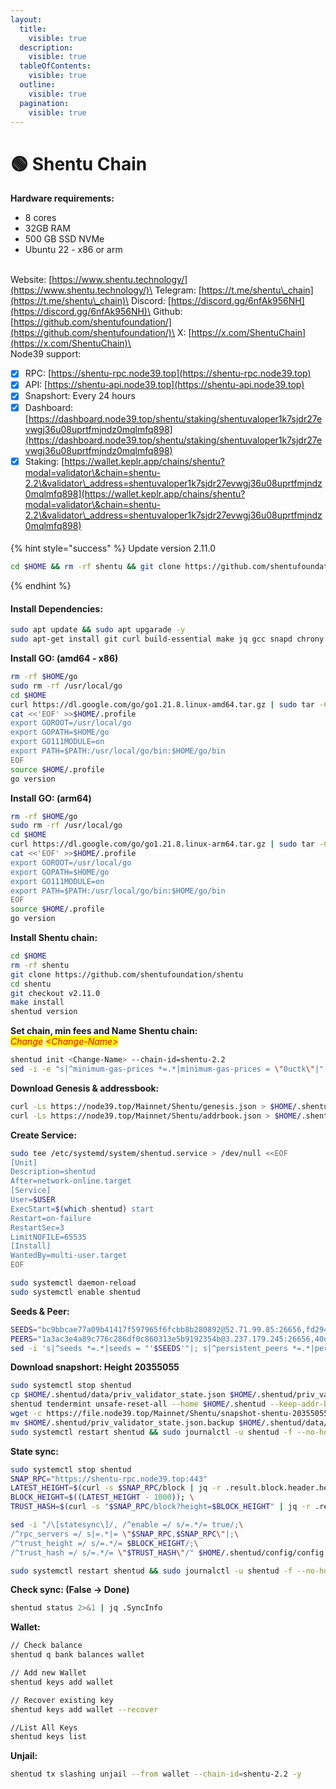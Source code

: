 ```yaml
---
layout:
  title:
    visible: true
  description:
    visible: true
  tableOfContents:
    visible: true
  outline:
    visible: true
  pagination:
    visible: true
---
```


# 🟢 Shentu Chain

**Hardware requirements:**&#x20;

* 8 cores
* 32GB RAM
* 500 GB SSD NVMe
* Ubuntu 22 - x86 or arm

\
Website: [https://www.shentu.technology/](https://www.shentu.technology/)\
Telegram: [https://t.me/shentu\_chain](https://t.me/shentu\_chain)\
Discord: [https://discord.gg/6nfAk956NH](https://discord.gg/6nfAk956NH)\
Github: [https://github.com/shentufoundation/](https://github.com/shentufoundation/)\
X: [https://x.com/ShentuChain](https://x.com/ShentuChain)\
\
Node39 support:

* [x] RPC: [https://shentu-rpc.node39.top](https://shentu-rpc.node39.top)
* [x] API: [https://shentu-api.node39.top](https://shentu-api.node39.top)
* [x] Snapshort: Every 24 hours
* [x] Dashboard: [https://dashboard.node39.top/shentu/staking/shentuvaloper1k7sjdr27evwgj36u08uprtfmjndz0mqlmfq898](https://dashboard.node39.top/shentu/staking/shentuvaloper1k7sjdr27evwgj36u08uprtfmjndz0mqlmfq898)
* [x] Staking: [https://wallet.keplr.app/chains/shentu?modal=validator\&chain=shentu-2.2\&validator\_address=shentuvaloper1k7sjdr27evwgj36u08uprtfmjndz0mqlmfq898](https://wallet.keplr.app/chains/shentu?modal=validator\&chain=shentu-2.2\&validator\_address=shentuvaloper1k7sjdr27evwgj36u08uprtfmjndz0mqlmfq898)

#### &#x20;<a href="#install-dependencies" id="install-dependencies"></a>

{% hint style="success" %}
Update version 2.11.0

```bash
cd $HOME && rm -rf shentu && git clone https://github.com/shentufoundation/shentu && cd shentu && git checkout v2.11.0 && make install && shentud version
```
{% endhint %}

#### Install Dependencies: <a href="#install-dependencies" id="install-dependencies"></a>

```bash
sudo apt update && sudo apt upgarade -y
sudo apt-get install git curl build-essential make jq gcc snapd chrony lz4 tmux unzip bc -y
```

**Install GO: (amd64 - x86)**

```bash
rm -rf $HOME/go
sudo rm -rf /usr/local/go
cd $HOME
curl https://dl.google.com/go/go1.21.8.linux-amd64.tar.gz | sudo tar -C/usr/local -zxvf -
cat <<'EOF' >>$HOME/.profile
export GOROOT=/usr/local/go
export GOPATH=$HOME/go
export GO111MODULE=on
export PATH=$PATH:/usr/local/go/bin:$HOME/go/bin
EOF
source $HOME/.profile
go version
```

**Install GO: (arm64)**

```bash
rm -rf $HOME/go
sudo rm -rf /usr/local/go
cd $HOME
curl https://dl.google.com/go/go1.21.8.linux-arm64.tar.gz | sudo tar -C/usr/local -zxvf -
cat <<'EOF' >>$HOME/.profile
export GOROOT=/usr/local/go
export GOPATH=$HOME/go
export GO111MODULE=on
export PATH=$PATH:/usr/local/go/bin:$HOME/go/bin
EOF
source $HOME/.profile
go version
```

**Install Shentu chain:**

```bash
cd $HOME
rm -rf shentu
git clone https://github.com/shentufoundation/shentu
cd shentu
git checkout v2.11.0
make install
shentud version
```

**Set chain, min fees and Name Shentu chain:**\
_<mark style="color:red;">Change</mark>_ _<mark style="color:red;">\<Change-Name></mark>_&#x20;

```bash
shentud init <Change-Name> --chain-id=shentu-2.2
sed -i -e "s|^minimum-gas-prices *=.*|minimum-gas-prices = \"0uctk\"|" $HOME/.shentud/config/app.toml
```

**Download Genesis & addressbook:**

```bash
curl -Ls https://node39.top/Mainnet/Shentu/genesis.json > $HOME/.shentud/config/genesis.json 
curl -Ls https://node39.top/Mainnet/Shentu/addrbook.json > $HOME/.shentud/config/addrbook.json
```

**Create Service:**

```bash
sudo tee /etc/systemd/system/shentud.service > /dev/null <<EOF
[Unit]
Description=shentud
After=network-online.target
[Service]
User=$USER
ExecStart=$(which shentud) start
Restart=on-failure
RestartSec=3
LimitNOFILE=65535
[Install]
WantedBy=multi-user.target
EOF

sudo systemctl daemon-reload
sudo systemctl enable shentud
```

**Seeds & Peer:**

```bash
SEEDS="bc9bbcae77a09b41417f597965f6fcbb8b280892@52.71.99.85:26656,fd2944af442b18dab4ce50d8e001816a38490d56@54.158.108.97:26656,3edd4e16b791218b623f883d04f8aa5c3ff2cca6@shentu-seed.panthea.eu:36656,258f523c96efde50d5fe0a9faeea8a3e83be22ca@seed.shentu-2.2.shentu.aviaone.com:10270,ade4d8bc8cbe014af6ebdf3cb7b1e9ad36f412c0@seeds.polkachu.com:14056"
PEERS="1a3ac3e4a89c776c286df0c860313e5b9192354b@3.237.179.245:26656,40d3832c2f6409e039c01ab9494c7d705fe54dc8@213.136.80.20:26656,f36a8abd833ba375029d219cb4f3e53f4dfe1e14@146.59.81.204:61656,b53c36775ff9bc7bfc084df1cf633bda61735297@3.72.14.179:26656,dcceb7e119765d6ff54cb16fef8d008ba9099d56@52.202.184.217:26656,be3d05b4042d3b2404926fec1d37fe42ef455f63@135.181.163.185:26656,9c0b20c318d0ee8f84475ad47afed59b24ba2ea4@95.217.193.17:26656,40d3832c2f6409e039c01ab9494c7d705fe54dc8@213.136.80.20:26656,1480912d16f26b5ea1c4fea2496da95e44cbe845@65.109.115.226:14056,0d80e7cbdffd8a1db1477805ff51a2baf6268f0d@164.90.229.157:26656,d2577e282ec623168015ed7ccf4dc33c3fb07007@44.192.97.59:26656,a617ffcbaed1e55cb512f097a606b2c4dff14136@65.21.54.44:26656,147eeac0de54a973ade15e46ca427b70d0d535b2@135.181.128.114:14056,100aee4f6928d09e3dddfd0c5028cf127509bbd9@162.55.132.48:15607,e726816f42831689eab9378d5d577f1d06d25716@169.155.47.6:26656,b212d5740b2e11e54f56b072dc13b6134650cfb5@164.152.160.117:26656,0494d17e2cbe835c7e85a073c7c4f0b6dc17d834@31.7.196.49:26656,451f7656774f02e1356eb609ed31dec1c9566751@46.4.23.225:28656,55ef5099bb61b22c97a4c95c0361b0500654cbce@69.197.6.12:26656,c88951db960e645b494acb45bd50fe97ec40657f@91.207.54.63:26656,f092c40e4e2a7ab48cfcba38ffa61b6ee04b0b83@150.136.10.254:26656,4b0301042aa41757317681f5b4980e7e24dd3120@69.197.45.10:26656,f845d2ddfc081b61ffde641d29bda04c81915ea5@44.203.246.233:26656,61f11f0dcba923ce8fd4a4b1f32a4d4a62698b87@144.76.97.251:40656,dcceb7e119765d6ff54cb16fef8d008ba9099d56@52.202.184.217:26656,35113819447f4d86b7cccd4e2c429c5c37aa89e4@51.81.49.59:14056,065f66f818c1dfd41cf6aa434c21056339b5528d@136.243.39.175:36656,62501750a5244160817a8b510d7b2ecebfd884dc@3.219.242.171:26656,ea3c94549fd01ec3b7ba17db50b98e94e2170527@69.197.54.12:26656,441b736f12d4621f325a5f5a6622681518d50e2c@38.242.208.170:26656,db927f396ebc0cef65729961c732a19821834226@69.197.44.12:26656,f97807210f9547b8a5016fb18000b46072ca5e30@135.181.113.227:2407,baa8cfcad0eff850ef4e0f159bb9b4af620ae019@202.55.85.83:26656,fe394717ce027f33ef6efddbf7cada94d2b0eb9e@3.238.157.164:26656,7f70fb892b68a0a578282683512528aa860b428d@69.197.14.8:26656,94e911d79176c2ac90ce545b212429460dd34d5e@35.74.10.164:6656,4ba3f83efc53c834ba27eb22452840ee74aecf45@85.215.105.19:15604,fe3b71b0628a9af8625ffd05abeb3bafe9d2226f@168.119.240.200:46656,1ab529c3d771d5c982f5354e6a9fdb9b19be6839@51.222.40.84:26664,4d02f9868a20b81f4271f44dfc04d0bb2b64d699@23.20.192.115:26656,6146648cd0fee9f2e90eedb255c6c315bcee041b@178.63.93.41:26656,2d4cd12b345e995177e85e90a7d35d17115849c7@85.190.254.32:26656,a4b109d0b27e917829c34d02ef17f8701e7887e0@185.147.80.82:26656,94022bb1d17695c361f50253dfb927a414653b3a@87.20.12.119:26656,c9d9bce831cf34bb3b7056463dc2c02e59a1fc3c@23.88.71.160:36656,13e5b092aa878dcc54456040e12e57521124bb5c@85.10.203.212:26656,57715cae6d2cfe621dfc501f156063cb466d4aa8@65.108.126.22:26656,bc9bbcae77a09b41417f597965f6fcbb8b280892@52.71.99.85:26656,648c22816fdd2dc41fca47bde27f74b68b2886de@95.217.35.111:28656,89757803f40da51678451735445ad40d5b15e059@169.155.169.81:26656,bc1d1645903a3ace446e1168c8efb3f634268f0e@153.139.245.108:26656,722370de4cb68e3bcc7133b50e2c0e03110026de@209.145.56.75:26656,77a8840f2209400fb83e32472e47833af8d73751@69.197.43.14:28656,2ab1b30a04a1dce6ff50cab40fc0ef690eb048ea@51.210.99.161:26956,20f0daee37280bad3befc654171a4bde0d7ecd06@44.193.197.59:26656,62c55f070a395531f1f189a30e26b08aec6246de@51.159.16.49:5000,2e7d487185c430f2e684a6035c4040c717ed0367@144.91.65.13:26686,b6d870a3925baf56a70ea4d0a6a86f71d021257c@31.220.77.51:26656,cb230cbf82f18116269a000726e9b5f47c3c049f@129.213.155.54:26656,8f91d396e3395210ef3a8394d48d1888af6d01cd@142.132.202.86:56656,c645b957be937d01f2237e68b8e89835698b1a99@185.147.80.4:26656,6aacce771b4b7cb7a2e72a1eb433587ba29f9329@136.243.174.45:30022,1fa010a89dedf7dbb91c8239a4fe00c14ffe8715@161.97.133.184:26656,70afecb1dd5c79a378a47ce8bd5197c97997280c@23.88.72.34:14031,9755cab2585a2794453a5b396ef13b893393366f@65.108.212.224:46656,7e50d68fa1c3884cdcfe680ee1012fe29dcae3b0@69.197.44.4:26656,6b4ad002b3cd0dfd5d814d09622d25719a172ac5@89.233.109.34:26656,b1b97b6c72b65a41812d1a9057b2113dc6f1cebe@3.222.215.217:26656,039c186c6f4a323a6c840f4f7c17dce8d8b4bfb0@141.94.139.219:27056,ceda6325ce9ab8ab1f2f35af4b23d73c9b6dd417@144.76.63.67:26059,4432db62fd207b1a1f876beaae7826c53ad92e2f@5.161.47.237:26656,617e462c1b6a6845146e9318a8ff9b5ee324d26b@103.160.95.238:26656,18a9e4366f40ff32077478d6b99c84d0cce15825@158.247.201.157:15200,e1b058e5cfa2b836ddaa496b10911da62dcf182e@134.65.192.150:26656,20157e5c6538f1750618972db3c0d171dae8cf8c@94.130.90.82:26656,37d26ed4d655c3bd0d29987e501b969d8d3fac61@195.201.172.9:15607,5615e99d54ec4f46d1b398fcefc6d1276416e29c@148.113.162.234:29556,17ce46252e671cc23c50248b7a69a6be5452bb7d@18.195.96.54:26656,f3500190fbd2dadbe1df11a5bcba9034bc271586@69.197.54.28:26656,3692f4a70a36353dd2f5b1f0eb7ca38d3bde8748@135.181.208.166:27656,43b923d403b569575fbee4eef1c0fb0c5d39be2f@165.232.72.33:26656,c124ce0b508e8b9ed1c5b6957f362225659b5343@169.155.168.219:26656,f8701d61f5cfb8c6ba4a9cc985f0c1079c380a39@198.244.167.22:5000,077061805d63e5382dd5f6f2e941e58ca647368f@94.250.202.43:26656,1a3ac3e4a89c776c286df0c860313e5b9192354b@3.237.179.245:26656,0019800c27866bacf7193711034e335daff7fe79@65.109.122.105:61256,4dff83b8e2170e6fd9d027e2a092d52875c6c589@69.197.23.4:26656,fd2944af442b18dab4ce50d8e001816a38490d56@54.158.108.97:26656,5b73f98db91d006f7da1db22244bc316f6b3742e@95.111.244.78:26706,bb514a32edf3987353f02608af6ffc6d0918ed01@157.230.113.147:32289,e1754812621b14c4a993dd354a85421538284da4@89.58.59.44:26656,e4023e76021877584ab466c38d6c380a1bc72983@65.109.111.29:28656,6d536d8c75f09f33ad628d0fc12a536655aadbfe@144.168.47.18:26656,35cfb70f821827044a1e86c0bc7125f3043fb5bf@5.9.145.125:15604,74ceb11da633e2526388ab363c0f7ed9ba699459@35.75.32.253:6656,9442e09afb9b2fbfdcb3a0b7ba3126f0c22edaa3@161.97.90.102:26656,6f9bbce23f674829d8a5c306f5c75c21b7fead9b@78.47.87.115:26656,1f289695a5350759c597157df430908ce4468d94@34.87.190.126:26656,6da74ceece09b2864cadc4809054d435572992c8@74.225.248.193:26656,e5265d91570e7e16061449b88885c2586d9ca1bd@23.88.69.22:28366,3b387aeb1b5b9e01d132b425b27ec66723b6e2dd@100.27.47.192:26656,9023d9a3d60f147514129aabe6f6b60cfa4ee128@194.195.213.37:26656,c69d7772b7e87ce3df72fbb37a9eaab4c5375bcf@71.236.119.108:19656,24ceea5be19c46cc1354eaaff3db09468c60e422@142.132.248.214:26656,8b54a682382d7bd02d6b11660ed4a2446ce083ac@65.108.199.79:20656,bd5c7dda3f36b385927aa3054826c85dd81b8d2e@202.61.228.242:26656,fa275f5a5c20b8359cc65fb9848cc03a598ec5b6@85.237.193.98:26656,7e1828f4f8e5e02b540794df92d8d184c144985b@3.234.223.224:26656,8ba55b4582d898c79826af821c23854f8b4ec646@207.244.245.6:36656,a605e6fa81adf6e510da9a819103e4244d97cdff@54.241.84.226:15200,bb31faf9513baad299d35f9e01a0b5c2caf5c626@3.231.58.250:26656,e94daf30e209924bbbdac9d8f1f9fb5d2eb8c01f@35.153.156.23:26656,7bc3ca3cd6d5360ad2ac59949128b7eeadd9bdac@178.63.72.80:26656,1431ea1dd3ccf9363eaca5a464c19d6dfd2696c2@49.12.102.219:26656,d107488e238cee8bab76d69a321536ba8ad6f6d7@54.145.104.169:26656,d4cbdef21bde1fde444cd31f5a2842c76268f210@94.250.203.213:26656,a074234450b43bb260d93210d6d02d99154c5c7b@139.177.199.173:26656,207c47bed435e4174844064ef3f51ca35b059de2@5.189.128.119:26656,be10213a7f4ab416377a4ae3413f50392d5e2276@159.69.171.167:26656,9abf31887c1be97cafac77c58644acbbffce0639@69.197.46.13:26656,cdbe37fc5ea42278285dceb90a4fc35e88d1bde9@47.75.91.185:28656,ba2df0fafe7f4fd3c8e7415b996c278cb36bf423@65.108.202.146:26640,042982b3aaa361ca5a73e427c2478da45870850f@116.96.47.195:26656,cc96e64aa8dce28907a551ba6ad347ae3c3ad3d7@185.162.249.161:30656"
sed -i 's|^seeds *=.*|seeds = "'$SEEDS'"|; s|^persistent_peers *=.*|persistent_peers = "'$PEERS'"|' $HOME/.shentud/config/config.toml
```

**Download snapshort: Height 20355055**

```bash
sudo systemctl stop shentud 
cp $HOME/.shentud/data/priv_validator_state.json $HOME/.shentud/priv_validator_state.json.backup
shentud tendermint unsafe-reset-all --home $HOME/.shentud --keep-addr-book
wget -c https://file.node39.top/Mainnet/Shentu/snapshot-shentu-20355055.tar.lz4 | lz4 -dc - | tar -xf - -C $HOME/.shentud
mv $HOME/.shentud/priv_validator_state.json.backup $HOME/.shentud/data/priv_validator_state.json
sudo systemctl restart shentud && sudo journalctl -u shentud -f --no-hostname -o cat
```

**State sync:**

```bash
sudo systemctl stop shentud 
SNAP_RPC="https://shentu-rpc.node39.top:443"
LATEST_HEIGHT=$(curl -s $SNAP_RPC/block | jq -r .result.block.header.height); \
BLOCK_HEIGHT=$((LATEST_HEIGHT - 1000)); \
TRUST_HASH=$(curl -s "$SNAP_RPC/block?height=$BLOCK_HEIGHT" | jq -r .result.block_id.hash)

sed -i "/\[statesync\]/, /^enable =/ s/=.*/= true/;\
/^rpc_servers =/ s|=.*|= \"$SNAP_RPC,$SNAP_RPC\"|;\
/^trust_height =/ s/=.*/= $BLOCK_HEIGHT/;\
/^trust_hash =/ s/=.*/= \"$TRUST_HASH\"/" $HOME/.shentud/config/config.toml

sudo systemctl restart shentud && sudo journalctl -u shentud -f --no-hostname -o cat
```

**Check sync:  (False -> Done)**

```bash
shentud status 2>&1 | jq .SyncInfo
```

**Wallet:**

```bash
// Check balance
shentud q bank balances wallet

// Add new Wallet
shentud keys add wallet

// Recover existing key
shentud keys add wallet --recover

//List All Keys
shentud keys list
```

**Unjail:**

```bash
shentud tx slashing unjail --from wallet --chain-id=shentu-2.2 -y
```
